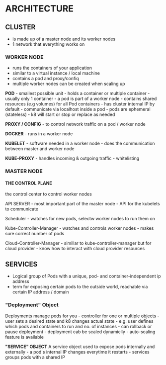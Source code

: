 # ARCHITECTURE

## CLUSTER
- is made up of a master node and its worker nodes
- 1 network that everything works on

### WORKER NODE
- runs the containers of your application
- similar to a virtual instance / local machine
- contains a pod and proxy/confiq
- multiple worker nodes can be created when scaling up
	
**POD**
	- smallest possible unit
	- holds a container or multiple container
		- usually only 1 container
	- a pod is part of a worker node
	- contains shared resources (e.g volumes) for all Pod containers
	- has cluster internal IP by default
		- communicate via localhost inside a pod
	- pods are ephemeral (stateless)
		- k8 will start or stop or replace as needed
	
**PROXY / CONFIG**
	- to control network traffic on a pod / worker node

**DOCKER**
	- runs in a worker node

 **KUBELET**
	- software needed in a worker node
	- does the communication between master and worker node

**KUBE-PROXY**
	- handles incoming & outgoing traffic
	- whitelisting

### MASTER NODE

#### THE CONTROL PLANE
the control center to control worker nodes

API SERVER
	- most important part of the master node
	- API for the kubelets to communicate

Scheduler
	- watches for new pods, selectw worker nodes to run them on

Kube-Controller-Manager
	- watches and controls worker nodes
	- makes sure correct number of pods

Cloud-Controller-Manager
	- simillar to kube-controller-manager but for cloud provider
	- know how to interact with cloud provider resources

## SERVICES
- Logical group of Pods with a unique, pod- and container-independent ip address
- term for exposing certain pods to the outside world, reachable via certain IP address / domain

### "Deployment" Object
Deployments manage pods for you
	- controller for one or multiple objects
		- user sets a desired state and k8 changes actual state
			- e.g. user defines which pods and containers to run and no. of instances
		- can rollback or pause deployment
		- deployment cab be scaled dynamiclly
			- auto-scaling feature is available

**"SERVICE" OBJECT**
A service object used to expose pods internally and externally
	- a pod's internal IP changes everytime it restarts
	- services groups pods with a shared IP

